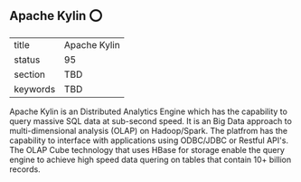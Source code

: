 ## Apache Kylin :o:


|          |              |
| -------- | ------------ |
| title    | Apache Kylin |
| status   | 95           |
| section  | TBD          |
| keywords | TBD          |



Apache Kylin is an Distributed Analytics Engine which has the capability
to query massive SQL data at sub-second speed. It is an Big Data
approach to multi-dimensional analysis (OLAP) on Hadoop/Spark. The
platfrom has the capability to interface with applications using
ODBC/JDBC or Restful API's. The OLAP Cube technology that uses HBase for
storage enable the query engine to achieve high speed data quering on
tables that contain 10+ billion records.
